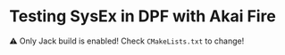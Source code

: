 # Testing SysEx in DPF with Akai Fire

:warning: Only Jack build is enabled! Check `CMakeLists.txt` to change!
